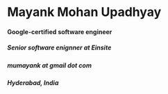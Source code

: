 # Mayank Mohan Upadhyay
#### Google-certified software engineer
##### Senior software enignner at Einsite
##### mumayank at gmail dot com
##### Hyderabad, India
